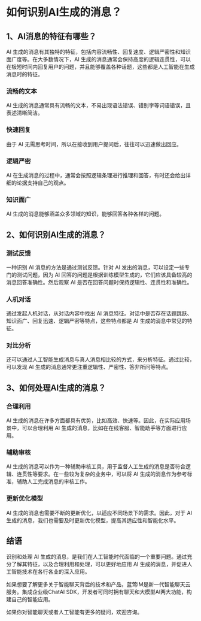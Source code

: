 # 如何识别AI生成的消息？

## 1、AI消息的特征有哪些？
AI 生成的消息有其独特的特征，包括内容流畅性、回复速度、逻辑严密性和知识面广度等。在大多数情况下，AI 生成的消息通常会保持高度的逻辑连贯性，可以在极短时间内回复用户的问题，并且能够覆盖各种话题，这些都是人工智能在生成消息时的特征。

### 流畅的文本
AI 生成的消息通常具有流畅的文本，不易出现语法错误、错别字等词语错误，且表述清晰简洁。

### 快速回复
由于 AI 无需思考时间，所以在接收到用户提问后，往往可以迅速做出回应。

### 逻辑严密
AI 在生成消息的过程中，通常会按照逻辑条理进行推理和回答，有时还会给出详细的论据支持自己的观点。

### 知识面广
AI 生成的消息能够涵盖众多领域的知识，能够回答各种各样的问题。

## 2、如何识别AI生成的消息？

### 测试反馈
一种识别 AI 消息的方法是通过测试反馈。针对 AI 发出的消息，可以设定一些专门的测试问题，因为 AI 回答的问题是根据训练模型生成的，它们应该具备较高的消息回答准确性。然后观察 AI 是否在回答问题时保持逻辑性、连贯性和准确性。

### 人机对话
通过发起人机对话，从对话内容中找出 AI 消息特征。对话中是否存在话题跳跃、知识面广、回复迅速、逻辑严密等特点，这些特点都是 AI 生成的消息中常见的特征。

### 对比分析
还可以通过人工智能生成消息与真人消息相比较的方式，来分析特征。通过比较，可以发现 AI 生成的消息通常更注重逻辑性、严密性、答非所问等特点。

## 3、如何处理AI生成的消息？

### 合理利用
AI 生成的消息在许多方面都具有优势，比如高效、快速等。因此，在实际应用场景中，可以合理利用 AI 生成的消息，比如在在线客服、智能助手等方面进行应用。

### 辅助审核
AI 生成的消息可以作为一种辅助审核工具，用于监督人工生成的消息是否符合逻辑、连贯性等要求。在一些较为复杂的业务中，可以将 AI 生成的消息作为参考标准，辅助人工完成消息的审核工作。

### 更新优化模型
AI 生成的消息也需要不断的更新优化，以适应不同场景下的需求。因此，对于 AI 生成的消息，我们也需要及时更新优化模型，提高其适应性和智能化水平。

## 结语

识别和处理 AI 生成的消息，是我们在人工智能时代面临的一个重要问题。通过充分了解其特征，以及合理利用和处理，可以更好地应用 AI 生成的消息，并促进人工智能技术在各行各业的深入应用。

如果想要了解更多关于智能聊天背后的技术和产品，蓝莺IM是新一代智能聊天云服务。集成企业级ChatAI SDK，开发者可同时拥有聊天和大模型AI两大功能，构建自己的智能应用。

如果你对智能聊天或者人工智能有更多的疑问，欢迎咨询。